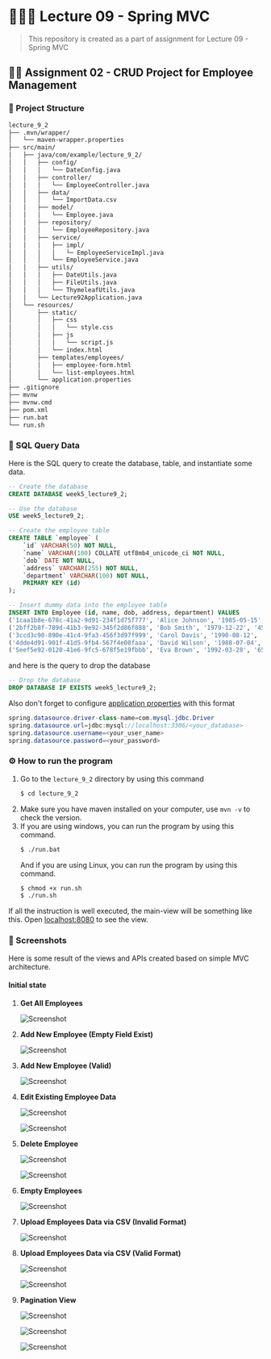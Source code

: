 # 👨🏻‍🏫 Lecture 09 - Spring MVC
> This repository is created as a part of assignment for Lecture 09 - Spring MVC

## ✍🏼 Assignment 02 - CRUD Project for Employee Management
### 🌳 Project Structure
```bash
lecture_9_2
├── .mvn/wrapper/
│   └── maven-wrapper.properties
├── src/main/
│   ├── java/com/example/lecture_9_2/
│   │   ├── config/
│   │   │   └── DateConfig.java
│   │   ├── controller/
│   │   │   └── EmployeeController.java
│   │   ├── data/
│   │   │   └── ImportData.csv
│   │   ├── model/
│   │   │   └── Employee.java
│   │   ├── repository/
│   │   │   └── EmployeeRepository.java
│   │   ├── service/
│   │   │   ├── impl/
│   │   │   │   └─ EmployeeServiceImpl.java
│   │   │   └── EmployeeService.java
│   │   ├── utils/
│   │   │   ├── DateUtils.java
│   │   │   ├── FileUtils.java
│   │   │   └── ThymeleafUtils.java
│   │   └── Lecture92Application.java
│   └── resources/
│       ├── static/
│       │   ├── css
│       │   │   └── style.css
│       │   ├── js
│       │   │   └── script.js
│       │   └── index.html
│       ├── templates/employees/
│       │   ├── employee-form.html
│       │   └── list-employees.html
│       └── application.properties
├── .gitignore
├── mvnw
├── mvnw.cmd
├── pom.xml
├── run.bat
└── run.sh
```

### 🧩 SQL Query Data
Here is the SQL query to create the database, table, and instantiate some data.
```sql
-- Create the database
CREATE DATABASE week5_lecture9_2;

-- Use the database
USE week5_lecture9_2;

-- Create the employee table
CREATE TABLE `employee` (
    `id` VARCHAR(50) NOT NULL,
    `name` VARCHAR(100) COLLATE utf8mb4_unicode_ci NOT NULL,
    `dob` DATE NOT NULL,
    `address` VARCHAR(255) NOT NULL,
    `department` VARCHAR(100) NOT NULL,
    PRIMARY KEY (id)
);

-- Insert dummy data into the employee table
INSERT INTO Employee (id, name, dob, address, department) VALUES
('1caa1b8e-678c-41a2-9d91-234f1d75f777', 'Alice Johnson', '1985-05-15', '123 Elm Street, Springfield', 'WEB'),
('2bff2b8f-789d-41b3-9e92-345f2d86f888', 'Bob Smith', '1979-12-22', '456 Oak Avenue, Springfield', 'SYSTEM'),
('3ccd3c90-890e-41c4-9fa3-456f3d97f999', 'Carol Davis', '1990-08-12', '789 Pine Road, Springfield', 'MOBILE'),
('4dde4d91-901f-41d5-9fb4-567f4e08faaa', 'David Wilson', '1988-07-04', '321 Maple Street, Springfield', 'QA'),
('5eef5e92-0120-41e6-9fc5-678f5e19fbbb', 'Eva Brown', '1992-03-28', '654 Birch Lane, Springfield', 'ADMIN');
```

and here is the query to drop the database
```sql
-- Drop the database
DROP DATABASE IF EXISTS week5_lecture9_2;
```

Also don't forget to configure [application properties](/Week%2005/Lecture%2009/Assignment%2002/lecture_9_2/src/main/resources/application.properties) with this format
```java
spring.datasource.driver-class-name=com.mysql.jdbc.Driver
spring.datasource.url=jdbc:mysql://localhost:3306/<your_database>
spring.datasource.username=<your_user_name>
spring.datasource.password=<your_password>
```

### ⚙️ How to run the program
1. Go to the `lecture_9_2` directory by using this command
    ```bash
    $ cd lecture_9_2
    ```
2. Make sure you have maven installed on your computer, use `mvn -v` to check the version.
3. If you are using windows, you can run the program by using this command.
    ```bash
    $ ./run.bat
    ```
    And if you are using Linux, you can run the program by using this command.
    ```bash
    $ chmod +x run.sh
    $ ./run.sh
    ```

If all the instruction is well executed, the main-view will be something like this. Open [localhost:8080](http://localhost:8080) to see the view.

### 📸 Screenshots
Here is some result of the views and APIs created based on simple MVC architecture. 
<br>
#### Initial state

1. **Get All Employees**

    ![Screenshot](img/api1.png)
2. **Add New Employee (Empty Field Exist)**

    ![Screenshot](img/api2.png)
3. **Add New Employee (Valid)**

    ![Screenshot](img/api3.png)
4. **Edit Existing Employee Data**

    ![Screenshot](img/api4.png)

    ![Screenshot](img/api5.png)
5. **Delete Employee**

    ![Screenshot](img/api6.png)

    ![Screenshot](img/api7.png)
6. **Empty Employees**

    ![Screenshot](img/api8.png)
7. **Upload Employees Data via CSV (Invalid Format)**

    ![Screenshot](img/api9.png)
8. **Upload Employees Data via CSV (Valid Format)**

    ![Screenshot](img/api10.png)

    ![Screenshot](img/api11.png)
9. **Pagination View**

    ![Screenshot](img/api12.png)

    ![Screenshot](img/api13.png)

    ![Screenshot](img/api14.png)